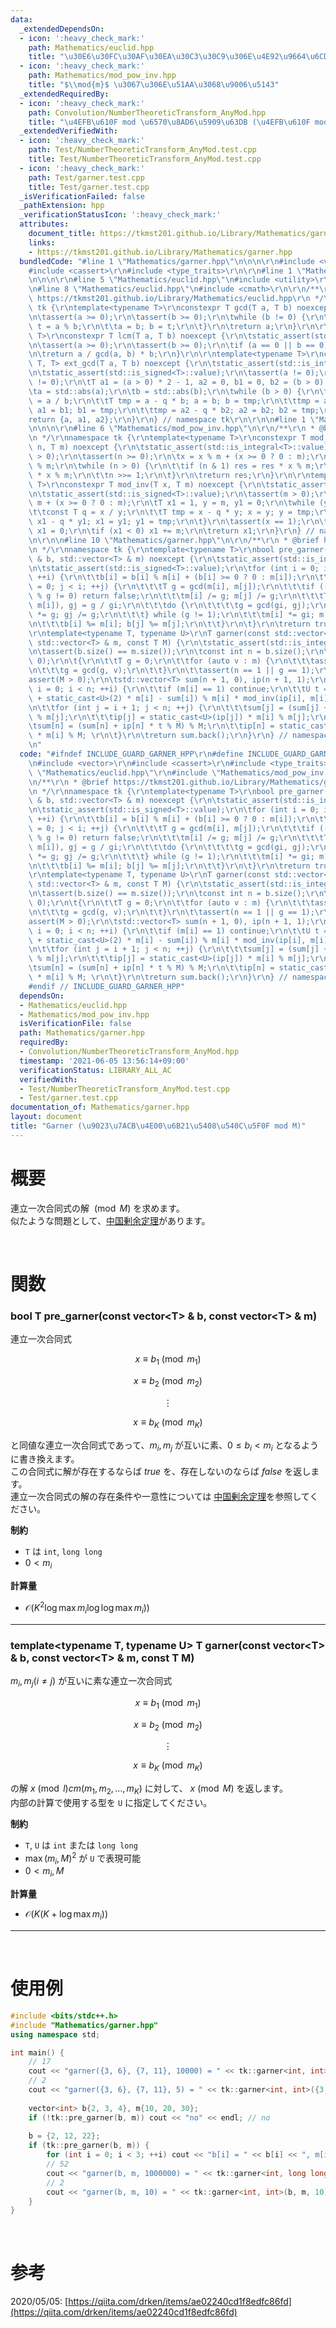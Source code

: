 ```yaml
---
data:
  _extendedDependsOn:
  - icon: ':heavy_check_mark:'
    path: Mathematics/euclid.hpp
    title: "\u30E6\u30FC\u30AF\u30EA\u30C3\u30C9\u306E\u4E92\u9664\u6CD5"
  - icon: ':heavy_check_mark:'
    path: Mathematics/mod_pow_inv.hpp
    title: "$\\mod{m}$ \u3067\u306E\u51AA\u3068\u9006\u5143"
  _extendedRequiredBy:
  - icon: ':heavy_check_mark:'
    path: Convolution/NumberTheoreticTransform_AnyMod.hpp
    title: "\u4EFB\u610F mod \u6570\u8AD6\u5909\u63DB (\u4EFB\u610F mod NTT)"
  _extendedVerifiedWith:
  - icon: ':heavy_check_mark:'
    path: Test/NumberTheoreticTransform_AnyMod.test.cpp
    title: Test/NumberTheoreticTransform_AnyMod.test.cpp
  - icon: ':heavy_check_mark:'
    path: Test/garner.test.cpp
    title: Test/garner.test.cpp
  _isVerificationFailed: false
  _pathExtension: hpp
  _verificationStatusIcon: ':heavy_check_mark:'
  attributes:
    document_title: https://tkmst201.github.io/Library/Mathematics/garner.hpp
    links:
    - https://tkmst201.github.io/Library/Mathematics/garner.hpp
  bundledCode: "#line 1 \"Mathematics/garner.hpp\"\n\n\n\r\n#include <vector>\r\n\
    #include <cassert>\r\n#include <type_traits>\r\n\r\n#line 1 \"Mathematics/euclid.hpp\"\
    \n\n\n\r\n#line 5 \"Mathematics/euclid.hpp\"\n#include <utility>\r\n#include <tuple>\r\
    \n#line 8 \"Mathematics/euclid.hpp\"\n#include <cmath>\r\n\r\n/**\r\n * @brief\
    \ https://tkmst201.github.io/Library/Mathematics/euclid.hpp\r\n */\r\nnamespace\
    \ tk {\r\ntemplate<typename T>\r\nconstexpr T gcd(T a, T b) noexcept {\r\n\tstatic_assert(std::is_integral<T>::value);\r\
    \n\tassert(a >= 0);\r\n\tassert(b >= 0);\r\n\twhile (b != 0) {\r\n\t\tconst T\
    \ t = a % b;\r\n\t\ta = b; b = t;\r\n\t}\r\n\treturn a;\r\n}\r\n\r\ntemplate<typename\
    \ T>\r\nconstexpr T lcm(T a, T b) noexcept {\r\n\tstatic_assert(std::is_integral<T>::value);\r\
    \n\tassert(a >= 0);\r\n\tassert(b >= 0);\r\n\tif (a == 0 || b == 0) return 0;\r\
    \n\treturn a / gcd(a, b) * b;\r\n}\r\n\r\ntemplate<typename T>\r\nconstexpr std::tuple<T,\
    \ T, T> ext_gcd(T a, T b) noexcept {\r\n\tstatic_assert(std::is_integral<T>::value);\r\
    \n\tstatic_assert(std::is_signed<T>::value);\r\n\tassert(a != 0);\r\n\tassert(b\
    \ != 0);\r\n\tT a1 = (a > 0) * 2 - 1, a2 = 0, b1 = 0, b2 = (b > 0) * 2 - 1;\r\n\
    \ta = std::abs(a);\r\n\tb = std::abs(b);\r\n\twhile (b > 0) {\r\n\t\tconst T q\
    \ = a / b;\r\n\t\tT tmp = a - q * b; a = b; b = tmp;\r\n\t\ttmp = a1 - q * b1;\
    \ a1 = b1; b1 = tmp;\r\n\t\ttmp = a2 - q * b2; a2 = b2; b2 = tmp;\r\n\t}\r\n\t\
    return {a, a1, a2};\r\n}\r\n} // namespace tk\r\n\r\n\n#line 1 \"Mathematics/mod_pow_inv.hpp\"\
    \n\n\n\r\n#line 6 \"Mathematics/mod_pow_inv.hpp\"\n\r\n/**\r\n * @brief https://tkmst201.github.io/Library/Mathematics/mod_pow_inv.hpp\r\
    \n */\r\nnamespace tk {\r\ntemplate<typename T>\r\nconstexpr T mod_pow(T x, T\
    \ n, T m) noexcept {\r\n\tstatic_assert(std::is_integral<T>::value);\r\n\tassert(m\
    \ > 0);\r\n\tassert(n >= 0);\r\n\tx = x % m + (x >= 0 ? 0 : m);\r\n\tT res = 1\
    \ % m;\r\n\twhile (n > 0) {\r\n\t\tif (n & 1) res = res * x % m;\r\n\t\tx = x\
    \ * x % m;\r\n\t\tn >>= 1;\r\n\t}\r\n\treturn res;\r\n}\r\n\r\ntemplate<typename\
    \ T>\r\nconstexpr T mod_inv(T x, T m) noexcept {\r\n\tstatic_assert(std::is_integral<T>::value);\r\
    \n\tstatic_assert(std::is_signed<T>::value);\r\n\tassert(m > 0);\r\n\tx = x %\
    \ m + (x >= 0 ? 0 : m);\r\n\tT x1 = 1, y = m, y1 = 0;\r\n\twhile (y > 0) {\r\n\
    \t\tconst T q = x / y;\r\n\t\tT tmp = x - q * y; x = y; y = tmp;\r\n\t\ttmp =\
    \ x1 - q * y1; x1 = y1; y1 = tmp;\r\n\t}\r\n\tassert(x == 1);\r\n\tif (x1 == m)\
    \ x1 = 0;\r\n\tif (x1 < 0) x1 += m;\r\n\treturn x1;\r\n}\r\n} // namespace tk\r\
    \n\r\n\n#line 10 \"Mathematics/garner.hpp\"\n\r\n/**\r\n * @brief https://tkmst201.github.io/Library/Mathematics/garner.hpp\r\
    \n */\r\nnamespace tk {\r\ntemplate<typename T>\r\nbool pre_garner(std::vector<T>\
    \ & b, std::vector<T> & m) noexcept {\r\n\tstatic_assert(std::is_integral<T>::value);\r\
    \n\tstatic_assert(std::is_signed<T>::value);\r\n\tfor (int i = 0; i < static_cast<int>(b.size());\
    \ ++i) {\r\n\t\tb[i] = b[i] % m[i] + (b[i] >= 0 ? 0 : m[i]);\r\n\t\tfor (int j\
    \ = 0; j < i; ++j) {\r\n\t\t\tT g = gcd(m[i], m[j]);\r\n\t\t\tif ((b[i] - b[j])\
    \ % g != 0) return false;\r\n\t\t\tm[i] /= g; m[j] /= g;\r\n\t\t\tT gi = gcd(g,\
    \ m[i]), gj = g / gi;\r\n\t\t\tdo {\r\n\t\t\t\tg = gcd(gi, gj);\r\n\t\t\t\tgi\
    \ *= g; gj /= g;\r\n\t\t\t} while (g != 1);\r\n\t\t\tm[i] *= gi; m[j] *= gj;\r\
    \n\t\t\tb[i] %= m[i]; b[j] %= m[j];\r\n\t\t}\r\n\t}\r\n\treturn true;\r\n}\r\n\
    \r\ntemplate<typename T, typename U>\r\nT garner(const std::vector<T> & b, const\
    \ std::vector<T> & m, const T M) {\r\n\tstatic_assert(std::is_integral<T>::value);\r\
    \n\tassert(b.size() == m.size());\r\n\tconst int n = b.size();\r\n\tassert(n >\
    \ 0);\r\n\t{\r\n\t\tT g = 0;\r\n\t\tfor (auto v : m) {\r\n\t\t\tassert(v > 0);\r\
    \n\t\t\tg = gcd(g, v);\r\n\t\t}\r\n\t\tassert(n == 1 || g == 1);\r\n\t}\r\n\t\
    assert(M > 0);\r\n\tstd::vector<T> sum(n + 1, 0), ip(n + 1, 1);\r\n\tfor (int\
    \ i = 0; i < n; ++i) {\r\n\t\tif (m[i] == 1) continue;\r\n\t\tU t = (b[i] % m[i]\
    \ + static_cast<U>(2) * m[i] - sum[i]) % m[i] * mod_inv(ip[i], m[i]) % m[i];\r\
    \n\t\tfor (int j = i + 1; j < n; ++j) {\r\n\t\t\tsum[j] = (sum[j] + ip[j] * t)\
    \ % m[j];\r\n\t\t\tip[j] = static_cast<U>(ip[j]) * m[i] % m[j];\r\n\t\t}\r\n\t\
    \tsum[n] = (sum[n] + ip[n] * t % M) % M;\r\n\t\tip[n] = static_cast<U>(ip[n])\
    \ * m[i] % M; \r\n\t}\r\n\treturn sum.back();\r\n}\r\n} // namespace tk\r\n\r\n\
    \n"
  code: "#ifndef INCLUDE_GUARD_GARNER_HPP\r\n#define INCLUDE_GUARD_GARNER_HPP\r\n\r\
    \n#include <vector>\r\n#include <cassert>\r\n#include <type_traits>\r\n\r\n#include\
    \ \"Mathematics/euclid.hpp\"\r\n#include \"Mathematics/mod_pow_inv.hpp\"\r\n\r\
    \n/**\r\n * @brief https://tkmst201.github.io/Library/Mathematics/garner.hpp\r\
    \n */\r\nnamespace tk {\r\ntemplate<typename T>\r\nbool pre_garner(std::vector<T>\
    \ & b, std::vector<T> & m) noexcept {\r\n\tstatic_assert(std::is_integral<T>::value);\r\
    \n\tstatic_assert(std::is_signed<T>::value);\r\n\tfor (int i = 0; i < static_cast<int>(b.size());\
    \ ++i) {\r\n\t\tb[i] = b[i] % m[i] + (b[i] >= 0 ? 0 : m[i]);\r\n\t\tfor (int j\
    \ = 0; j < i; ++j) {\r\n\t\t\tT g = gcd(m[i], m[j]);\r\n\t\t\tif ((b[i] - b[j])\
    \ % g != 0) return false;\r\n\t\t\tm[i] /= g; m[j] /= g;\r\n\t\t\tT gi = gcd(g,\
    \ m[i]), gj = g / gi;\r\n\t\t\tdo {\r\n\t\t\t\tg = gcd(gi, gj);\r\n\t\t\t\tgi\
    \ *= g; gj /= g;\r\n\t\t\t} while (g != 1);\r\n\t\t\tm[i] *= gi; m[j] *= gj;\r\
    \n\t\t\tb[i] %= m[i]; b[j] %= m[j];\r\n\t\t}\r\n\t}\r\n\treturn true;\r\n}\r\n\
    \r\ntemplate<typename T, typename U>\r\nT garner(const std::vector<T> & b, const\
    \ std::vector<T> & m, const T M) {\r\n\tstatic_assert(std::is_integral<T>::value);\r\
    \n\tassert(b.size() == m.size());\r\n\tconst int n = b.size();\r\n\tassert(n >\
    \ 0);\r\n\t{\r\n\t\tT g = 0;\r\n\t\tfor (auto v : m) {\r\n\t\t\tassert(v > 0);\r\
    \n\t\t\tg = gcd(g, v);\r\n\t\t}\r\n\t\tassert(n == 1 || g == 1);\r\n\t}\r\n\t\
    assert(M > 0);\r\n\tstd::vector<T> sum(n + 1, 0), ip(n + 1, 1);\r\n\tfor (int\
    \ i = 0; i < n; ++i) {\r\n\t\tif (m[i] == 1) continue;\r\n\t\tU t = (b[i] % m[i]\
    \ + static_cast<U>(2) * m[i] - sum[i]) % m[i] * mod_inv(ip[i], m[i]) % m[i];\r\
    \n\t\tfor (int j = i + 1; j < n; ++j) {\r\n\t\t\tsum[j] = (sum[j] + ip[j] * t)\
    \ % m[j];\r\n\t\t\tip[j] = static_cast<U>(ip[j]) * m[i] % m[j];\r\n\t\t}\r\n\t\
    \tsum[n] = (sum[n] + ip[n] * t % M) % M;\r\n\t\tip[n] = static_cast<U>(ip[n])\
    \ * m[i] % M; \r\n\t}\r\n\treturn sum.back();\r\n}\r\n} // namespace tk\r\n\r\n\
    #endif // INCLUDE_GUARD_GARNER_HPP"
  dependsOn:
  - Mathematics/euclid.hpp
  - Mathematics/mod_pow_inv.hpp
  isVerificationFile: false
  path: Mathematics/garner.hpp
  requiredBy:
  - Convolution/NumberTheoreticTransform_AnyMod.hpp
  timestamp: '2021-06-05 13:56:14+09:00'
  verificationStatus: LIBRARY_ALL_AC
  verifiedWith:
  - Test/NumberTheoreticTransform_AnyMod.test.cpp
  - Test/garner.test.cpp
documentation_of: Mathematics/garner.hpp
layout: document
title: "Garner (\u9023\u7ACB\u4E00\u6B21\u5408\u540C\u5F0F mod M)"
---
```


# 概要

連立一次合同式の解 $\pmod M$ を求めます。  
似たような問題として、[中国剰余定理](https://tkmst201.github.io/Library/Mathematics/chinese_remainder.hpp)があります。  

<br>

# 関数

### bool T pre_garner(const vector&lt;T&gt; & b, const vector&lt;T&gt; & m)

連立一次合同式

$$x \equiv b_1 \pmod{m_1}$$

$$x \equiv b_2 \pmod{m_2}$$

$$\vdots$$

$$x \equiv b_K \pmod{m_K}$$

と同値な連立一次合同式であって、$m_i, m_j$ が互いに素、$0 \leq b_i < m_i$ となるように書き換えます。  
この合同式に解が存在するならば $true$ を、存在しないのならば $false$ を返します。  
連立一次合同式の解の存在条件や一意性については [中国剰余定理](https://tkmst201.github.io/Library/Mathematics/chinese_remainder.hpp)を参照してください。  

**制約**

- `T` は `int`, `long long`
- $0 < m_i$

**計算量**

- $\mathcal{O}(K^2 \log{\max{m_i}} \log{\log{\max{m_i}}}))$

---

### template&lt;typename T, typename U&gt; T garner(const vector&lt;T&gt; & b, const vector&lt;T&gt; & m, const T M)

$m_i, m_j (i \neq j)$ が互いに素な連立一次合同式

$$x \equiv b_1 \pmod{m_1}$$

$$x \equiv b_2 \pmod{m_2}$$

$$\vdots$$

$$x \equiv b_K \pmod{m_K}$$

の解 $x \pmod lcm(m_1, m_2, \ldots, m_K)$ に対して、 $x \pmod M$ を返します。  
内部の計算で使用する型を `U` に指定してください。  

**制約**

- `T`, `U` は `int` または `long long`
- $\max(m_i, M)^2$ が `U` で表現可能
- $0 < m_i, M$

**計算量**

- $\mathcal{O}(K(K + \log{\max{m_i}}))$

---

<br>

# 使用例

```cpp
#include <bits/stdc++.h>
#include "Mathematics/garner.hpp"
using namespace std;

int main() {
	// 17
	cout << "garner({3, 6}, {7, 11}, 10000) = " << tk::garner<int, int>({3, 6}, {7, 11}, 10000) << endl;
	// 2
	cout << "garner({3, 6}, {7, 11}, 5) = " << tk::garner<int, int>({3, 6}, {7, 11}, 5) << endl;
	
	vector<int> b{2, 3, 4}, m{10, 20, 30};
	if (!tk::pre_garner(b, m)) cout << "no" << endl; // no
	
	b = {2, 12, 22};
	if (tk::pre_garner(b, m)) {
		for (int i = 0; i < 3; ++i) cout << "b[i] = " << b[i] << ", m[i] = " << m[i] << endl;
		// 52
		cout << "garner(b, m, 1000000) = " << tk::garner<int, long long>(b, m, 1000000) << endl;
		// 2
		cout << "garner(b, m, 10) = " << tk::garner<int, int>(b, m, 10) << endl;
	}
}
```

<br>

# 参考

2020/05/05: [https://qiita.com/drken/items/ae02240cd1f8edfc86fd](https://qiita.com/drken/items/ae02240cd1f8edfc86fd)  

<br>